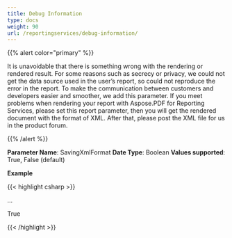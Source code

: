 ```yaml
---
title: Debug Information
type: docs
weight: 90
url: /reportingservices/debug-information/
---
```


{{% alert color="primary" %}} 

It is unavoidable that there is something wrong with the rendering or rendered result. For some reasons such as secrecy or privacy, we could not get the data source used in the user’s report, so could not reproduce the error in the report. To make the communication between customers and developers easier and smoother, we add this parameter. If you meet problems when rendering your report with Aspose.PDF for Reporting Services, please set this report parameter, then you will get the rendered document with the format of XML. After that, please post the XML file for us in the product forum.

{{% /alert %}} 

**Parameter Name**: SavingXmlFormat
**Date Type**: Boolean
**Values supported**: True, False (default)

**Example**

{{< highlight csharp >}}

 <Render>

...

<Extension Name="APPDF" Type=" Aspose.PDF.ReportingServices.Renderer,Aspose.PDF.ReportingServices">

<Configuration>

<SavingXmlFormat > True </SavingXmlFormat>

</Configuration>

</Extension>

</Render>



{{< /highlight >}}
